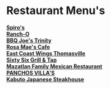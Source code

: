 # Restaurant Menu's <br>

**[Spiro's](https://chuckbyrum2.github.io/spiros)**<br>
**[Ranch-O](https://chuckbyrum2.github.io/ranch-o)**<br>
**[BBQ Joe's Trinity](https://www.bbqjoes.com/)**<br>
**[Rosa Mae's Cafe](https://www.rosamaescafe.com/menu.html)**<br>
**[East Coast Wings Thomasville](https://eastcoastwings.olo.com/menu/east-coast-wings-grill-thomasville-nc/)**<br>
**[Sixty Six Grill & Tap](https://www.sixtysixgrillandtap.com/menu)**<br>
**[Mazatlan Family Mexican Restaurant](http://www.mazatlanthomasville.com/)**<br>
**[PANCHOS VILLA'S](http://www.mypanchovillas.com/food-menu)**<br>
**[Kabuto Japanese Steakhouse](https://www.kabutosteakhouse.com/)**<br>
